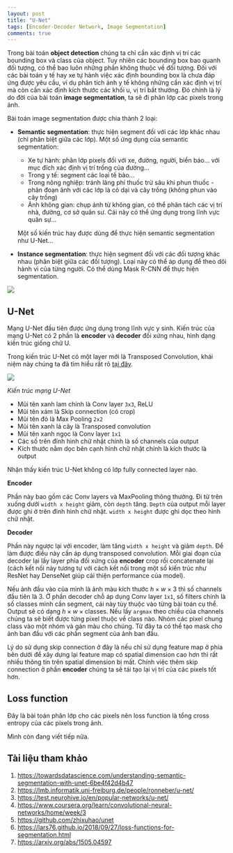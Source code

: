 ```yaml
---
layout: post
title: "U-Net"
tags: [Encoder-Decoder Network, Image Segmentation]
comments: true
---
```


Trong bài toán **object detection** chúng ta chỉ cần xác định vị trí các bounding box và class của object. Tuy nhiên các bounding box bao quanh đối tượng, có thể bao luôn những phần không thuộc về đối tượng. Đối với các bài toán y tế hay xe tự hành việc xác định bounding box là chưa đáp ứng được yêu cầu, ví dụ phân tích ảnh y tế không những cần xác định vị trí mà còn cần xác định kích thước các khối u, vị trí bất thường. Đó chính là lý do đời của bài toán **image segmentation**, ta sẽ đi phân lớp các pixels trong ảnh.

Bài toán image segmentation được chia thành 2 loại:
* **Semantic segmentation**: thực hiện segment đối với các lớp khác nhau (chỉ phân biệt giữa các lớp). Một số ứng dụng của semantic segmentation:
    * Xe tự hành: phân lớp pixels đối với xe, đường, người, biển báo... với mục đích xác định vị trí trống của đường...
    * Trong y tế: segment các loại tế bào...
    * Trong nông nghiệp: tránh lãng phí thuốc trừ sâu khi phun thuốc - phân đoạn ảnh với các lớp là cỏ dại và cây trồng (không phun vào cây trồng)
    * Ảnh không gian: chụp ảnh từ không gian, có thể phân tách các vị trí nhà, đường, cơ sở quân sư. Cái này có thể ứng dụng trong lĩnh vực quân sự...

    Một số kiến trúc hay được dùng để thực hiện semantic segmentation như U-Net...

* **Instance segmentation**: thực hiện segment đối với các đối tượng khác nhau (phân biệt giữa các đối tượng). Loại này có thể áp dụng để theo dõi hành vi của từng người. Có thể dùng Mask R-CNN để thực hiện segmentation.

<img src="https://files.ai-pool.com/d/DV8TLgkWsAEGsEs.jpg" style="display:block; margin-left:auto; margin-right:auto">

## U-Net
Mạng U-Net đầu tiên được ứng dụng trong lĩnh vực y sinh. Kiến trúc của mạng U-Net có 2 phần là **encoder** và **decoder** đối xứng nhau, hình dạng kiến trúc giống chữ U.

Trong kiến trúc U-Net có một layer mới là Transposed Convolution, khái niệm này chúng ta đã tìm hiểu rất rõ [tại đây](https://huytranvan2010.github.io/Transposed-Convolution/).

<img src="https://raw.githubusercontent.com/kimoktm/U-Net/master/Images/framework.png" style="display:block; margin-left:auto; margin-right:auto">

*Kiến trúc mạng U-Net*

- Mũi tên xanh lam chính là Conv layer `3x3`, ReLU
- Mũi tên xám là Skip connection (có crop)
- Mũi tên đỏ là Max Pooling `2x2`
- Mũi tên xanh lá cây là Transposed convolution
- Mũi tên xanh ngọc là Conv layer `1x1`
- Các số trên đỉnh hình chữ nhật chính là số channels của output
- Kích thước nằm dọc bên cạnh hình chữ nhật chính là kích thước là output

Nhận thấy kiến trúc U-Net không có lớp fully connected layer nào.

**Encoder**

Phần này bao gồm các Conv layers và MaxPooling thông thường. Đi từ trên xuống dưới `width x height` giảm, còn `depth` tăng. `Depth` của output mỗi layer được ghi ở trên đỉnh hình chữ nhật. `width x height` được ghi dọc theo hình chữ nhật. 

**Decoder**

Phần này ngược lại với encoder, làm tăng `width x height` và giảm `depth`. Để làm được điều này cần áp dụng transposed convolution. Mỗi giai đoạn của decoder lại lấy layer phía đối xứng của **encoder** crop rồi concatenate lại (cách kết nối này tương tự với cách kết nối trong một số kiến trúc như ResNet hay DenseNet giúp cải thiện performance của model).

Nếu ảnh đầu vào của mình là ảnh màu kích thước $h \times w \times 3$ thì số channels đầu tiên là 3. Ở phần decoder chỗ áp dụng Conv layer `1x1`, số filters chính là số classes mình cần segment, cái này tùy thuộc vào từng bài toán cụ thể. Output sẽ có dạng $h \times w \times \text{classes}$. Nếu lấy `argmax` theo chiều của channels chúng ta sẽ biết được từng pixel thuộc về class nào. Nhóm các pixel chung class vào một nhóm và gán màu cho chúng. Từ đây ta có thể tạo mask cho ảnh ban đầu với các phần segment của ảnh ban đầu.
 
Lý do sử dụng skip connection ở đây là nếu chỉ sử dụng feature map ở phía bên dưới để xây dựng lại feature map có spatial dimension cao hơn thì rất nhiều thông tin trên spatial dimension bị mất. Chính việc thêm skip connection ở phần **encoder** chúng ta sẽ tái tạo lại vị trí của các pixels tốt hơn.

## Loss function
Đây là bài toán phân lớp cho các pixels nên loss function là tổng cross entropy của các pixels trong ảnh.

Mình còn đang viết tiếp nữa.

## Tài liệu tham khảo
1. https://towardsdatascience.com/understanding-semantic-segmentation-with-unet-6be4f42d4b47
2. https://lmb.informatik.uni-freiburg.de/people/ronneber/u-net/
3. https://test.neurohive.io/en/popular-networks/u-net/
4. https://www.coursera.org/learn/convolutional-neural-networks/home/week/3
5. https://github.com/zhixuhao/unet
6. https://lars76.github.io/2018/09/27/loss-functions-for-segmentation.html
7. https://arxiv.org/abs/1505.04597

























